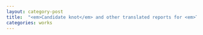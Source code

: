 ```yaml
---
layout: category-post
title:  "<em>Candidate knot</em> and other translated reports for <em>Turkey recap</em>"
categories: works
---
```

